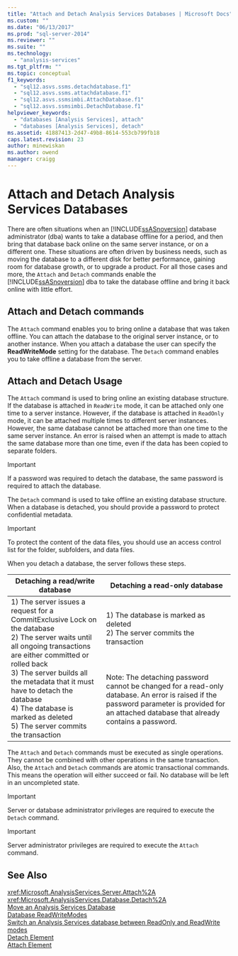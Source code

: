 ```yaml
---
title: "Attach and Detach Analysis Services Databases | Microsoft Docs"
ms.custom: ""
ms.date: "06/13/2017"
ms.prod: "sql-server-2014"
ms.reviewer: ""
ms.suite: ""
ms.technology: 
  - "analysis-services"
ms.tgt_pltfrm: ""
ms.topic: conceptual
f1_keywords: 
  - "sql12.asvs.ssms.detachdatabase.f1"
  - "sql12.asvs.ssms.attachdatabase.f1"
  - "sql12.asvs.ssmsimbi.AttachDatabase.f1"
  - "sql12.asvs.ssmsimbi.DetachDatabase.f1"
helpviewer_keywords: 
  - "databases [Analysis Services], attach"
  - "databases [Analysis Services], detach"
ms.assetid: 41887413-2d47-49b8-8614-553cb799fb18
caps.latest.revision: 23
author: minewiskan
ms.author: owend
manager: craigg
---
```

# Attach and Detach Analysis Services Databases
  There are often situations when an [!INCLUDE[ssASnoversion](../../includes/ssasnoversion-md.md)] database administrator (dba) wants to take a database offline for a period, and then bring that database back online on the same server instance, or on a different one. These situations are often driven by business needs, such as moving the database to a different disk for better performance, gaining room for database growth, or to upgrade a product. For all those cases and more, the `Attach` and `Detach` commands enable the [!INCLUDE[ssASnoversion](../../includes/ssasnoversion-md.md)] dba to take the database offline and bring it back online with little effort.  
  
## Attach and Detach commands  
 The `Attach` command enables you to bring online a database that was taken offline. You can attach the database to the original server instance, or to another instance. When you attach a database the user can specify the **ReadWriteMode** setting for the database. The `Detach` command enables you to take offline a database from the server.  
  
## Attach and Detach Usage  
 The `Attach` command is used to bring online an existing database structure. If the database is attached in `ReadWrite` mode, it can be attached only one time to a server instance. However, if the database is attached in `ReadOnly` mode, it can be attached multiple times to different server instances. However, the same database cannot be attached more than one time to the same server instance. An error is raised when an attempt is made to attach the same database more than one time, even if the data has been copied to separate folders.  
  
> [!IMPORTANT]  
>  If a password was required to detach the database, the same password is required to attach the database.  
  
 The `Detach` command is used to take offline an existing database structure. When a database is detached, you should provide a password to protect confidential metadata.  
  
> [!IMPORTANT]  
>  To protect the content of the data files, you should use an access control list for the folder, subfolders, and data files.  
  
 When you detach a database, the server follows these steps.  
  
|Detaching a read/write database|Detaching a read-only database|  
|--------------------------------------|-------------------------------------|  
|1) The server issues a request for a CommitExclusive Lock on the database<br />2) The server waits until all ongoing transactions are either committed or rolled back<br />3) The server builds all the metadata that it must have to detach the database<br />4) The database is marked as deleted<br />5) The server commits the transaction|1) The database is marked as deleted<br />2) The server commits the transaction<br /><br /> <br /><br /> Note: The detaching password cannot be changed for a read-only database. An error is raised if the password parameter is provided for an attached database that already contains a password.|  
  
 The `Attach` and `Detach` commands must be executed as single operations. They cannot be combined with other operations in the same transaction. Also, the `Attach` and `Detach` commands are atomic transactional commands. This means the operation will either succeed or fail. No database will be left in an uncompleted state.  
  
> [!IMPORTANT]  
>  Server or database administrator privileges are required to execute the `Detach` command.  
  
> [!IMPORTANT]  
>  Server administrator privileges are required to execute the `Attach` command.  
  
## See Also  
 <xref:Microsoft.AnalysisServices.Server.Attach%2A>   
 <xref:Microsoft.AnalysisServices.Database.Detach%2A>   
 [Move an Analysis Services Database](move-an-analysis-services-database.md)   
 [Database ReadWriteModes](database-readwritemodes.md)   
 [Switch an Analysis Services database between ReadOnly and ReadWrite modes](switch-an-analysis-services-database-between-readonly-and-readwrite-modes.md)   
 [Detach Element](../xmla/xml-elements-commands/detach-element.md)   
 [Attach Element](../xmla/xml-elements-commands/attach-element.md)  
  
  
